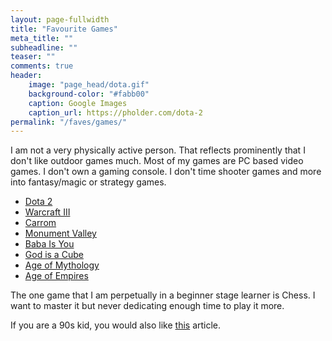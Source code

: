 ```yaml
---
layout: page-fullwidth
title: "Favourite Games"
meta_title: ""
subheadline: ""
teaser: ""
comments: true
header:
    image: "page_head/dota.gif"
    background-color: "#fabb00"
    caption: Google Images
    caption_url: https://pholder.com/dota-2
permalink: "/faves/games/"
---
```


I am not a very physically active person. That reflects prominently that I don't like outdoor games much. Most of my games are PC based video games. I don't own a gaming console. I don't time shooter games and more into fantasy/magic or strategy games.

* [Dota 2](https://store.steampowered.com/app/570/Dota_2/)
* [Warcraft III](https://playwarcraft3.com/en-us/)
* [Carrom](https://en.wikipedia.org/wiki/Carrom)
* [Monument Valley](https://play.google.com/store/apps/dev?id=8496315002364483410&hl=en)
* [Baba Is You](https://store.steampowered.com/app/736260/Baba_Is_You/)
* [God is a Cube](https://store.steampowered.com/app/845590/God_is_a_Cube_Programming_Robot_Cubes/)
* [Age of Mythology](https://www.ageofempires.com/games/aom/)
* [Age of Empires](https://www.ageofempires.com/games/aoeiide/)

The one game that I am perpetually in a beginner stage learner is Chess. I want to master it but never dedicating enough time to play it more.

If you are a 90s kid, you would also like [this](https://medium.com/@noopurshalini/memoirs-of-childhood-games-fac372287068) article.